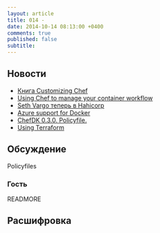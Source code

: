 ```yaml
---
layout: article
title: 014 -
date: 2014-10-14 08:13:00 +0400
comments: true
published: false
subtitle:
---
```


## Новости

* [Книга Customizing Chef](http://shop.oreilly.com/product/0636920032984.do)
* [Using Chef to manage your container workflow](https://speakerdeck.com/tduffield/using-chef-to-manage-your-container-workflow)
* [Seth Vargo теперь в Hahicorp](https://hashicorp.com/blog/seth-joins-hashicorp.html)
* [Azure support for Docker](http://azure.microsoft.com/blog/2014/10/15/new-windows-server-containers-and-azure-support-for-docker/)
* [ChefDK 0.3.0. Policyfile.](https://www.getchef.com/blog/2014/10/02/chefdk-0-3-0-released-introducing-policyfiles/)
* [Using Terraform](http://www.slideshare.net/sjourdan/terraform-human-talks)

## Обсуждение

Policyfiles

### Гость


READMORE

## Расшифровка
